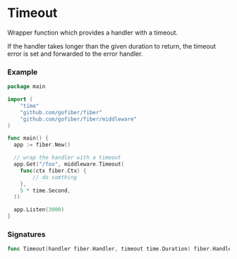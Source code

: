 # Timeout
Wrapper function which provides a handler with a timeout.

If the handler takes longer than the given duration to return, the timeout error is set and forwarded to the error handler.
### Example
```go
package main

import (
    "time"
    "github.com/gofiber/fiber"
    "github.com/gofiber/fiber/middleware"
)

func main() {
  app := fiber.New()

  // wrap the handler with a timeout
  app.Get("/foo", middleware.Timeout(
    func(ctx fiber.Ctx) {
        // do somthing
    },
    5 * time.Second,
  ))

  app.Listen(3000)
}
```

### Signatures
```go
func Timeout(handler fiber.Handler, timeout time.Duration) fiber.Handler {}
```
